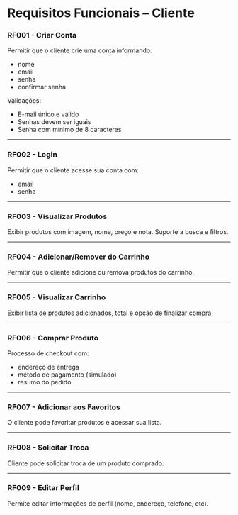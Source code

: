 # Requisitos Funcionais – Cliente

### RF001 - Criar Conta
Permitir que o cliente crie uma conta informando:
- nome
- email
- senha
- confirmar senha

Validações:
- E-mail único e válido
- Senhas devem ser iguais
- Senha com mínimo de 8 caracteres

---

### RF002 - Login
Permitir que o cliente acesse sua conta com:
- email
- senha

---

### RF003 - Visualizar Produtos
Exibir produtos com imagem, nome, preço e nota. Suporte a busca e filtros.

---

### RF004 - Adicionar/Remover do Carrinho
Permitir que o cliente adicione ou remova produtos do carrinho.

---

### RF005 - Visualizar Carrinho
Exibir lista de produtos adicionados, total e opção de finalizar compra.

---

### RF006 - Comprar Produto
Processo de checkout com:
- endereço de entrega
- método de pagamento (simulado)
- resumo do pedido

---

### RF007 - Adicionar aos Favoritos
O cliente pode favoritar produtos e acessar sua lista.

---

### RF008 - Solicitar Troca
Cliente pode solicitar troca de um produto comprado.

---

### RF009 - Editar Perfil
Permite editar informações de perfil (nome, endereço, telefone, etc).
